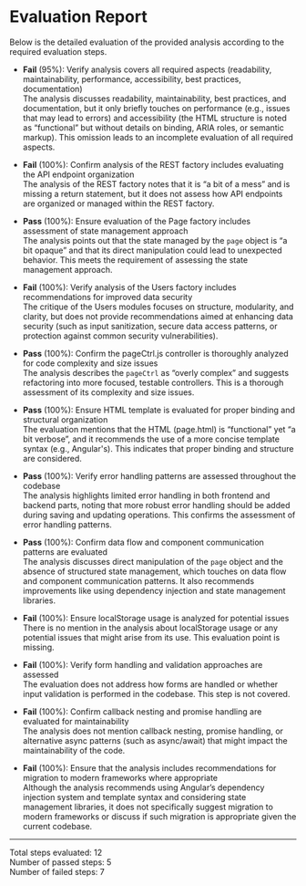 # Evaluation Report

Below is the detailed evaluation of the provided analysis according to the required evaluation steps.

- **Fail** (95%): Verify analysis covers all required aspects (readability, maintainability, performance, accessibility, best practices, documentation)  
  The analysis discusses readability, maintainability, best practices, and documentation, but it only briefly touches on performance (e.g., issues that may lead to errors) and accessibility (the HTML structure is noted as “functional” but without details on binding, ARIA roles, or semantic markup). This omission leads to an incomplete evaluation of all required aspects.

- **Fail** (100%): Confirm analysis of the REST factory includes evaluating the API endpoint organization  
  The analysis of the REST factory notes that it is “a bit of a mess” and is missing a return statement, but it does not assess how API endpoints are organized or managed within the REST factory.

- **Pass** (100%): Ensure evaluation of the Page factory includes assessment of state management approach  
  The analysis points out that the state managed by the `page` object is “a bit opaque” and that its direct manipulation could lead to unexpected behavior. This meets the requirement of assessing the state management approach.

- **Fail** (100%): Verify analysis of the Users factory includes recommendations for improved data security  
  The critique of the Users modules focuses on structure, modularity, and clarity, but does not provide recommendations aimed at enhancing data security (such as input sanitization, secure data access patterns, or protection against common security vulnerabilities).

- **Pass** (100%): Confirm the pageCtrl.js controller is thoroughly analyzed for code complexity and size issues  
  The analysis describes the `pageCtrl` as “overly complex” and suggests refactoring into more focused, testable controllers. This is a thorough assessment of its complexity and size issues.

- **Pass** (100%): Ensure HTML template is evaluated for proper binding and structural organization  
  The evaluation mentions that the HTML (page.html) is “functional” yet “a bit verbose”, and it recommends the use of a more concise template syntax (e.g., Angular's). This indicates that proper binding and structure are considered.

- **Pass** (100%): Verify error handling patterns are assessed throughout the codebase  
  The analysis highlights limited error handling in both frontend and backend parts, noting that more robust error handling should be added during saving and updating operations. This confirms the assessment of error handling patterns.

- **Pass** (100%): Confirm data flow and component communication patterns are evaluated  
  The analysis discusses direct manipulation of the `page` object and the absence of structured state management, which touches on data flow and component communication patterns. It also recommends improvements like using dependency injection and state management libraries.

- **Fail** (100%): Ensure localStorage usage is analyzed for potential issues  
  There is no mention in the analysis about localStorage usage or any potential issues that might arise from its use. This evaluation point is missing.

- **Fail** (100%): Verify form handling and validation approaches are assessed  
  The evaluation does not address how forms are handled or whether input validation is performed in the codebase. This step is not covered.

- **Fail** (100%): Confirm callback nesting and promise handling are evaluated for maintainability  
  The analysis does not mention callback nesting, promise handling, or alternative async patterns (such as async/await) that might impact the maintainability of the code.

- **Fail** (100%): Ensure that the analysis includes recommendations for migration to modern frameworks where appropriate  
  Although the analysis recommends using Angular’s dependency injection system and template syntax and considering state management libraries, it does not specifically suggest migration to modern frameworks or discuss if such migration is appropriate given the current codebase.

---

Total steps evaluated: 12  
Number of passed steps: 5  
Number of failed steps: 7